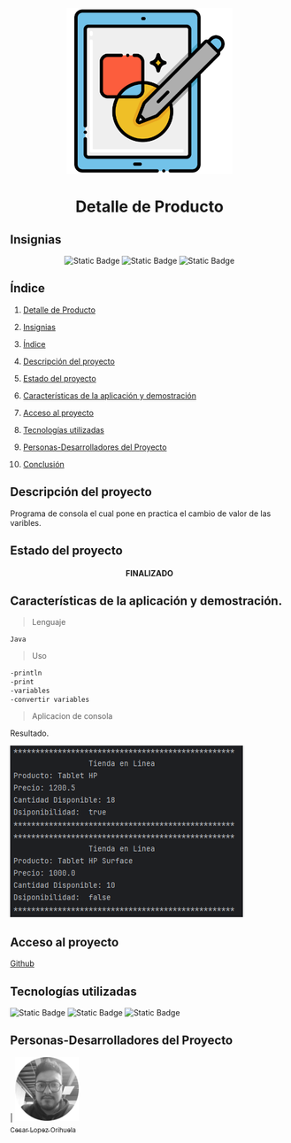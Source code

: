 <p align="center">
<img src="./img/arte.png"
 width="300">
</p>

<h1 align="center" id="Información">Detalle de Producto</h1>

## Insignias

<section align="center">

![Static Badge](https://img.shields.io/badge/CURSO-PRACTICA-green)
![Static Badge](https://img.shields.io/badge/LENGUAJE-JAVA-orange)
![Static Badge](https://img.shields.io/badge/PROYECTO-Udemy-purple)

</section>

## Índice

1. [Detalle de Producto](#Información)

2. [Insignias](#insignias)

3. [Índice](#índice)

4. [Descripción del proyecto](#descripción-del-proyecto)

5. [Estado del proyecto](#Estado-del-proyecto)

6. [Características de la aplicación y demostración](#Características-de-la-aplicación-y-demostración)

7. [Acceso al proyecto](#acceso-proyecto)

8. [Tecnologías utilizadas](#tecnologías-utilizadas)

9. [Personas-Desarrolladores del Proyecto](#personas-desarrolladores)

10. [Conclusión](#conclusión)

## Descripción del proyecto

Programa de consola el cual pone en practica el cambio de valor de las varibles.

## Estado del proyecto

<h4 align="center">
FINALIZADO
</h4>

## Características de la aplicación y demostración.

> Lenguaje

    Java

> Uso

    -println
    -print
    -variables
    -convertir variables

> Aplicacion de consola

Resultado.

![![alt text](image.png)](img/image.png)

## Acceso al proyecto

[Github](https://github.com/Chinicuil87/programacionJava/tree/main/Producto)

## Tecnologías utilizadas

![Static Badge](https://img.shields.io/badge/IDE-IntelliJ-purple) ![Static Badge](https://img.shields.io/badge/LENGUAJE-JAVA-orange) ![Static Badge](https://img.shields.io/badge/JDK-21-red)

## Personas-Desarrolladores del Proyecto

| [<img src="./img/chinicuil.png" width=115><br><sub>Cesar Lopez Orihuela</sub>](https://github.com/Chinicuil87)
